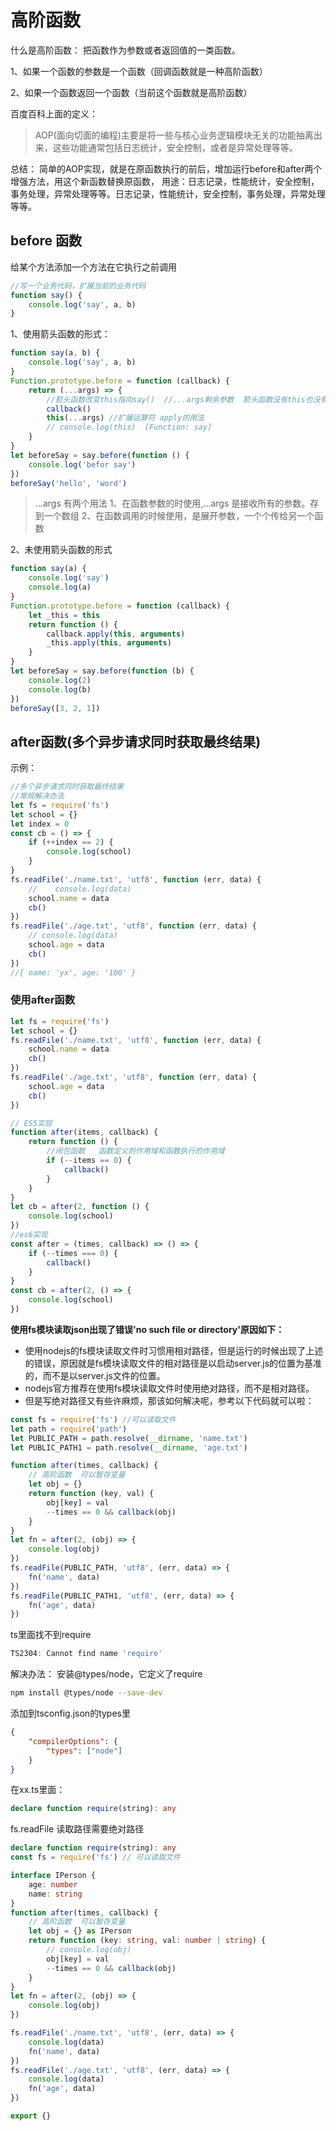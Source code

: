# 高阶函数

什么是高阶函数： 把函数作为参数或者返回值的一类函数。

1、如果一个函数的参数是一个函数（回调函数就是一种高阶函数）

2、如果一个函数返回一个函数（当前这个函数就是高阶函数）

百度百科上面的定义：

> AOP(面向切面的编程)主要是将一些与核心业务逻辑模块无关的功能抽离出来，这些功能通常包括日志统计，安全控制，或者是异常处理等等。

总结：
简单的AOP实现，就是在原函数执行的前后，增加运行before和after两个增强方法，用这个新函数替换原函数，
用途：日志记录，性能统计，安全控制，事务处理，异常处理等等。日志记录，性能统计，安全控制，事务处理，异常处理等等。

## before 函数

给某个方法添加一个方法在它执行之前调用

<!-- code runner //运行代码的插件 -->

```js
//写一个业务代码，扩展当前的业务代码
function say() {
    console.log('say', a, b)
}
```

1、使用箭头函数的形式：

```js
function say(a, b) {
    console.log('say', a, b)
}
Function.prototype.before = function (callback) {
    return (...args) => {
        //箭头函数改变this指向say()  //...args剩余参数  箭头函数没有this也没有argument
        callback()
        this(...args) //扩展运算符 apply的用法
        // console.log(this)  [Function: say]
    }
}
let beforeSay = say.before(function () {
    console.log('befor say')
})
beforeSay('hello', 'word')
```

> ...args 有两个用法
> 1、在函数参数的时使用,...args 是接收所有的参数。存到一个数组
> 2、在函数调用的时候使用，是展开参数，一个个传给另一个函数

2、未使用箭头函数的形式

```js
function say(a) {
    console.log('say')
    console.log(a)
}
Function.prototype.before = function (callback) {
    let _this = this
    return function () {
        callback.apply(this, arguments)
        _this.apply(this, arguments)
    }
}
let beforeSay = say.before(function (b) {
    console.log(2)
    console.log(b)
})
beforeSay([3, 2, 1])
```

## after函数(多个异步请求同时获取最终结果)

示例：

```js
//多个异步请求同时获取最终结果
//常规解决办法
let fs = require('fs')
let school = {}
let index = 0
const cb = () => {
    if (++index == 2) {
        console.log(school)
    }
}
fs.readFile('./name.txt', 'utf8', function (err, data) {
    //    console.log(data)
    school.name = data
    cb()
})
fs.readFile('./age.txt', 'utf8', function (err, data) {
    // console.log(data)
    school.age = data
    cb()
})
//{ name: 'yx', age: '100' }
```

### 使用after函数

```js
let fs = require('fs')
let school = {}
fs.readFile('./name.txt', 'utf8', function (err, data) {
    school.name = data
    cb()
})
fs.readFile('./age.txt', 'utf8', function (err, data) {
    school.age = data
    cb()
})

// ES5实现
function after(items, callback) {
    return function () {
        //闭包函数   函数定义的作用域和函数执行的作用域
        if (--items == 0) {
            callback()
        }
    }
}
let cb = after(2, function () {
    console.log(school)
})
//es6实现
const after = (times, callback) => () => {
    if (--times === 0) {
        callback()
    }
}
const cb = after(2, () => {
    console.log(school)
})
```

**使用fs模块读取json出现了错误'no such file or directory'原因如下：**

-   使用nodejs的fs模块读取文件时习惯用相对路径，但是运行的时候出现了上述的错误，原因就是fs模块读取文件的相对路径是以启动server.js的位置为基准的，而不是以server.js文件的位置。
-   nodejs官方推荐在使用fs模块读取文件时使用绝对路径，而不是相对路径。
-   但是写绝对路径又有些许麻烦，那该如何解决呢，参考以下代码就可以啦：

```js
const fs = require('fs') //可以读取文件
let path = require('path')
let PUBLIC_PATH = path.resolve(__dirname, 'name.txt')
let PUBLIC_PATH1 = path.resolve(__dirname, 'age.txt')

function after(times, callback) {
    // 高阶函数  可以暂存变量
    let obj = {}
    return function (key, val) {
        obj[key] = val
        --times == 0 && callback(obj)
    }
}
let fn = after(2, (obj) => {
    console.log(obj)
})
fs.readFile(PUBLIC_PATH, 'utf8', (err, data) => {
    fn('name', data)
})
fs.readFile(PUBLIC_PATH1, 'utf8', (err, data) => {
    fn('age', data)
})
```

ts里面找不到require

```ts
TS2304: Cannot find name 'require'
```

解决办法：
安装@types/node，它定义了require

```bash
npm install @types/node --save-dev
```

添加到tsconfig.json的types里

```json
{
    "compilerOptions": {
        "types": ["node"]
    }
}
```

在xx.ts里面：

```ts
declare function require(string): any
```

fs.readFile 读取路径需要绝对路径

```ts
declare function require(string): any
const fs = require('fs') // 可以读取文件

interface IPerson {
    age: number
    name: string
}
function after(times, callback) {
    // 高阶函数  可以暂存变量
    let obj = {} as IPerson
    return function (key: string, val: number | string) {
        // console.log(obj)
        obj[key] = val
        --times == 0 && callback(obj)
    }
}
let fn = after(2, (obj) => {
    console.log(obj)
})

fs.readFile('./name.txt', 'utf8', (err, data) => {
    console.log(data)
    fn('name', data)
})
fs.readFile('./age.txt', 'utf8', (err, data) => {
    console.log(data)
    fn('age', data)
})

export {}
```
